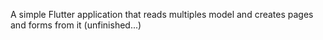 A simple Flutter application that reads multiples model and creates pages and forms from it (unfinished...)
